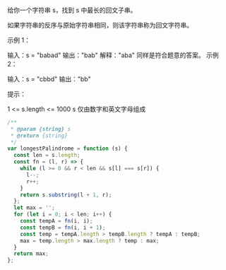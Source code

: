 <!-- @format -->

###

给你一个字符串 s，找到 s 中最长的回文子串。

如果字符串的反序与原始字符串相同，则该字符串称为回文字符串。

示例 1：

输入：s = "babad"
输出："bab"
解释："aba" 同样是符合题意的答案。
示例 2：

输入：s = "cbbd"
输出："bb"

提示：

1 <= s.length <= 1000
s 仅由数字和英文字母组成

```js
/**
 * @param {string} s
 * @return {string}
 */
var longestPalindrome = function (s) {
  const len = s.length;
  const fn = (l, r) => {
    while (l >= 0 && r < len && s[l] === s[r]) {
      l--;
      r++;
    }
    return s.substring(l + 1, r);
  };
  let max = '';
  for (let i = 0; i < len; i++) {
    const tempA = fn(i, i);
    const tempB = fn(i, i + 1);
    const temp = tempA.length > tempB.length ? tempA : tempB;
    max = temp.length > max.length ? temp : max;
  }
  return max;
};
```
